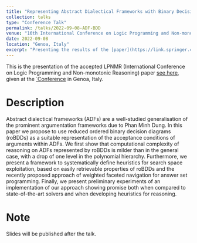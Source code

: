```yaml
---
title: "Representing Abstract Dialectical Frameworks with Binary Decision Diagrams"
collection: talks
type: "Conference Talk"
permalink: /talks/2022-09-08-ADF-BDD
venue: "16th International Conference on Logic Programming and Non-monotonic Reasoning"
date: 2022-09-08
location: "Genoa, Italy"
excerpt: "Presenting the results of the [paper](https://link.springer.com/chapter/10.1007/978-3-031-15707-3_14) at the LPNMR"
---
```

This is the presentation of the accepted LPNMR (International Conference on Logic Programming and Non-monotonic Reasoning) paper [see here](https://link.springer.com/chapter/10.1007/978-3-031-15707-3_14), given at the [`Conference](https://sites.google.com/view/lpnmr2022/home) in Genoa, Italy.

# Description

Abstract dialectical frameworks (ADFs) are a well-studied generalisation of the prominent argumentation frameworks due to Phan Minh Dung. In this paper we propose to use reduced ordered binary decision diagrams (roBDDs) as a suitable representation of the acceptance conditions of arguments within ADFs. We first show that computational complexity of reasoning on ADFs represented by roBDDs is milder than in the general case, with a drop of one level in the polynomial hierarchy. Furthermore, we present a framework to systematically define heuristics for search space exploitation, based on easily retrievable properties of roBDDs and the recently proposed approach of weighted faceted navigation for answer set programming. Finally, we present preliminary experiments of an implementation of our approach showing promise both when compared to state-of-the-art solvers and when developing heuristics for reasoning.

# Note
Slides will be published after the talk.
